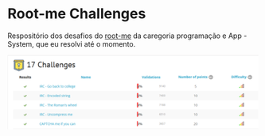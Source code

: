 # Root-me Challenges

Respositório dos desafios do [root-me](https://www.root-me.org/en/Challenges/Programming/) da caregoria programação e App - System, que eu resolvi até o momento.

![screenshot](https://github.com/Doc-McCoy/root-me-challenges/blob/master/screenshot.png)

